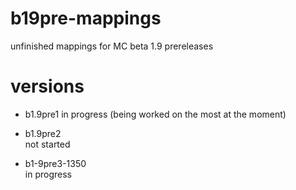 # b19pre-mappings

unfinished mappings for MC beta 1.9 prereleases

# versions

- b1.9pre1
	in progress (being worked on the most at the moment)
	
- b1.9pre2  
	not started
	
- b1-9pre3-1350  
	in progress
